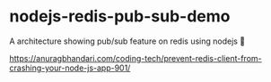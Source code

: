 # nodejs-redis-pub-sub-demo
A architecture showing pub/sub feature on redis using nodejs 🚀

https://anuragbhandari.com/coding-tech/prevent-redis-client-from-crashing-your-node-js-app-901/
